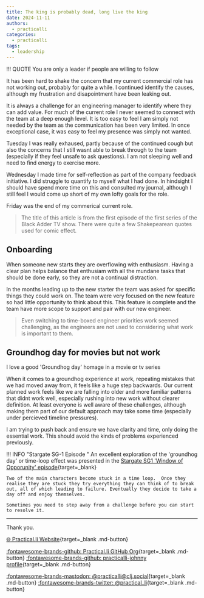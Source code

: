 ```yaml
---
title: The king is probably dead, long live the king
date: 2024-11-11
authors:
  - practicalli
categories:
  - practicalli
tags:
  - leadership
---
```



!!! QUOTE
    You are only a leader if people are willing to follow

It has been hard to shake the concern that my current commercial role has not working out, probably for quite a while. I continued identify the causes, although my frustration and disapointment have been leaking out.

It is always a challenge for an engineering manager to identify where they can add value.  For much of the current role I never seemed to connect with the team at a deep enough level.  It is too easy to feel I am simply not needed by the team as the communication has been very limited. In once exceptional case, it was easy to feel my presence was simply not wanted.

Tuesday I was really exhaused, partly because of the continued cough but also the concerns that I still wasnt able to break through to the team (especially if they feel unsafe to ask questions).  I am not sleeping well and need to find energy to exercise more.

Wednesday I made time for self-reflection as part of the company feedback initiative.  I did struggle to quantify to myself what I had done.  In hindsight I should have spend more time on this and consulted my journal, although I still feel I would come up short of my own lofty goals for the role.

Friday was the end of my commerical current role.

> The title of this article is from the first episode of the first series of the Black Adder TV show.  There were quite a few Shakepearean quotes used for comic effect.

<!-- more -->

## Onboarding

When someone new starts they are overflowing with enthusiasm.  Having a clear plan helps balance that enthusiam with all the mundane tasks that should be done early, so they are not a continual distraction.

In the months leading up to the new starter the team was asked for specific things they could work on.  The team were very focused on the new feature so had little opportunity to think about this.  This feature is complete and the team have more scope to support and pair with our new engineer.

> Even switching to time-boxed engineer priorities work seemed challenging, as the engineers are not used to considering what work is important to them.


## Groundhog day for movies but not work

I love a good 'Groundhog day' homage in a movie or tv series

When it comes to a groundhog experience at work, repeating mistakes that we had moved away from, it feels like a huge step backwards.  Our current planned work feels like we are falling into older and more familiar patterns that didnt work well, especially rushing into new work without clearer definition.  At least everyone is well aware of these challenges, although making them part of our default approach may take some time (especially under percieved timeline pressures).

I am trying to push back and ensure we have clarity and time, only doing the essential work. This should avoid the kinds of problems experienced previously.


!!! INFO "Stargate SG-1 Episode "
    An excellent exploration of the 'groundhog day' or time-loop effect was presented in the [Stargate SG1 'Window of Opporunity' episode](https://en.wikipedia.org/wiki/Window_of_Opportunity_(Stargate_SG-1)){target=_blank}

    Two of the main characters become stuck in a time loop.  Once they realise they are stuck they try everything they can think of to break out, all of which leading to failure. Eventually they decide to take a day off and enjoy themselves.

    Sometimes you need to step away from a challenge before you can start to resolve it.

---
Thank you.

[:globe_with_meridians: Practical.li Website](https://practical.li){target=_blank .md-button}

[:fontawesome-brands-github: Practical.li GitHub Org](https://github.com/practicalli){target=_blank .md-button}
[:fontawesome-brands-github: practicalli-johnny profile](https://github.com/practicalli-johnny){target=_blank .md-button}

[:fontawesome-brands-mastodon: @practicalli@clj.social](https://clj.social/@practicalli){target=_blank .md-button}
[:fontawesome-brands-twitter: @practical_li](https://twitter.com/practcial_li){target=_blank .md-button}
